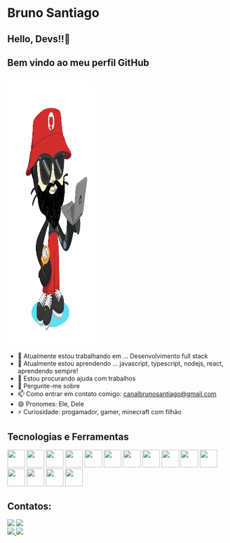 <!-- ![Snake animation](https://github.com/brunosantiago29/brunosantiago29/blob/output/github-contribution-grid-snake.svg) -->

#  Bruno Santiago
## Hello, Devs!!👋

## Bem vindo ao meu perfil GitHub



<!-- **brunosantiago29/BrunoFullStack** `README.md`. -->
##  
<img src="https://github.com/brunosantiago29/brunosantiago29/blob/main/octocat-1718385036737.png" width="200" height="600"/>

- 🔭 Atualmente estou trabalhando em ... Desenvolvimento full stack
- 🌱 Atualmente estou aprendendo ... javascript, typescript, nodejs, react, aprendendo sempre!                                
- 🤔 Estou procurando ajuda com trabalhos 
- 💬 Pergunte-me sobre 
- 📫 Como entrar em contato comigo: canalbrunosantiago@gmail.com
- 😄 Pronomes: Ele, Dele
- ⚡ Curiosidade: progamador, gamer, minecraft com filhão 



## Tecnologias e Ferramentas 
<img src="https://cdn.jsdelivr.net/gh/devicons/devicon@latest/icons/javascript/javascript-original.svg" width="40" height="40"/> <img src="https://cdn.jsdelivr.net/gh/devicons/devicon@latest/icons/nodejs/nodejs-original.svg" width="40" height="40"/>
<img src="https://cdn.jsdelivr.net/gh/devicons/devicon@latest/icons/typescript/typescript-original.svg" width="40" height="40"/> <img src="https://cdn.jsdelivr.net/gh/devicons/devicon@latest/icons/html5/html5-plain-wordmark.svg" width="40" height="40"/> <img src="https://cdn.jsdelivr.net/gh/devicons/devicon@latest/icons/css3/css3-original-wordmark.svg" width="40" height="40"/> <img src="https://cdn.jsdelivr.net/gh/devicons/devicon@latest/icons/react/react-original-wordmark.svg" width="40" height="40"/> <img src="https://cdn.jsdelivr.net/gh/devicons/devicon@latest/icons/redis/redis-plain-wordmark.svg" width="40" height="40"/> <img src="https://cdn.jsdelivr.net/gh/devicons/devicon@latest/icons/mongodb/mongodb-original-wordmark.svg" width="40" height="40"/> <img src="https://cdn.jsdelivr.net/gh/devicons/devicon@latest/icons/mysql/mysql-original-wordmark.svg" width="40" height="40"/> <img src="https://cdn.jsdelivr.net/gh/devicons/devicon@latest/icons/postgresql/postgresql-original-wordmark.svg" width="40" height="40"/> <img src="https://cdn.jsdelivr.net/gh/devicons/devicon@latest/icons/python/python-original-wordmark.svg" width="40" height="40"/> <img src="https://cdn.jsdelivr.net/gh/devicons/devicon@latest/icons/flutter/flutter-original.svg" width="40" height="40"/> <img src="https://cdn.jsdelivr.net/gh/devicons/devicon@latest/icons/dart/dart-original.svg" width="40" height="40"/> <img src="https://cdn.jsdelivr.net/gh/devicons/devicon@latest/icons/github/github-original-wordmark.svg" width="40" height="40"/> <img src="https://cdn.jsdelivr.net/gh/devicons/devicon@latest/icons/linux/linux-original.svg" width="40" height="40"/>
          

 ## Contatos:
<div>
<a href="https://www.linkedin.com/in/bruno-santiago-364178213" target="_blank"><img loading="lazy" src="https://img.shields.io/badge/-LinkedIn-%230077B5?style=for-the-badge&logo=linkedin&logoColor=white" target="_blank"></a>
<a href = "mailto:canalbrunosantiago@gmail.com"><img loading="lazy" src="https://img.shields.io/badge/Gmail-D14836?style=for-the-badge&logo=gmail&logoColor=white" target="_blank"></a>
</div>
          
          
          
<div>
<a href="https://github.com/brunosantiago29">
<img loading="lazy" height="180em" src="https://github-readme-stats.vercel.app/api/top-langs/?username=brunosantiago29&layout=compact&langs_count=7&theme=dracula"/>
<img loading="lazy" height="180em" src="https://github-readme-stats.vercel.app/api?username=brunosantiago29&show_icons=true&theme=dracula&include_all_commits=true&count_private=true"/>
</div> 
